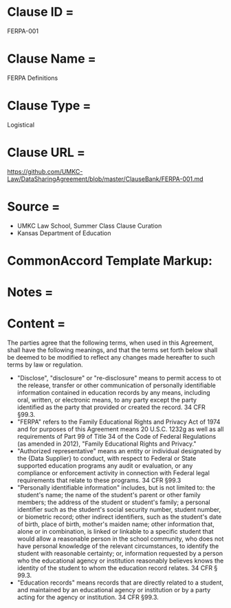 # Clause ID = 
FERPA-001

# Clause Name = 
FERPA Definitions

# Clause Type =
Logistical

# Clause URL = 
https://github.com/UMKC-Law/DataSharingAgreement/blob/master/ClauseBank/FERPA-001.md
# Source = 
* UMKC Law School, Summer Class Clause Curation
* Kansas Department of Education 

# CommonAccord Template Markup:   

# Notes = 

# Content = 
The parties agree that the following terms, when used in this Agreement, shall have the following meanings, and that the terms set forth below shall be deemed to be modified to reflect any changes made hereafter to such terms by law or regulation.
* "Disclose", "disclosure" or "re-disclosure" means to permit access to ot the release, transfer or other communication of personally identifiable information contained in education records by any means, including oral, written, or electronic means, to any party except the party identified as the party that provided or created the record. 34 CFR §99.3.
* "FERPA" refers to the Family Educational Rights and Privacy Act of 1974 and for purposes of this Agreement means 20 U.S.C. 1232g as well as all requirements of Part 99 of Title 34 of the Code of Federal Regulations (as amended in 2012), "Family Educational Rights and Privacy."
* "Authorized representative" means an entity or individual designated by the {Data Supplier} to conduct, with respect to Federal or State supported education programs any audit or evaluation, or any compliance or enforcement activity in connection with Federal legal requirements that relate to these programs. 34 CFR §99.3
* "Personally identifiable information" includes, but is not limited to: the student's name; the name of the student's parent or other family members; the address of the student or student's family; a personal identifier such as the student's social security number, student number, or biometric record; other indirect identifiers, such as the student's date of birth, place of birth, mother's maiden name; other information that, alone or in combination, is linked or linkable to a specific student that would allow a reasonable person in the school community, who does not have personal knowledge of the relevant circumstances, to identify the student with reasonable certainty; or, information requested by a person who the educational agency or institution reasonably believes knows the identity of the student to whom the education record relates. 34 CFR § 99.3.
* "Education records" means records that are directly related to a student, and maintained by an educational agency or institution or by a party acting for the agency or institution. 34 CFR §99.3.
